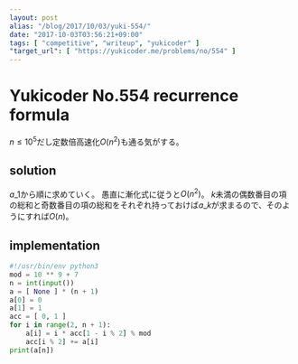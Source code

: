 ```yaml
---
layout: post
alias: "/blog/2017/10/03/yuki-554/"
date: "2017-10-03T03:56:21+09:00"
tags: [ "competitive", "writeup", "yukicoder" ]
"target_url": [ "https://yukicoder.me/problems/no/554" ]
---
```


# Yukicoder No.554 recurrence formula

$n \le 10^5$だし定数倍高速化$O(n^2)$も通る気がする。

## solution

$a\_1$から順に求めていく。
愚直に漸化式に従うと$O(n^2)$。
$k$未満の偶数番目の項の総和と奇数番目の項の総和をそれぞれ持っておけば$a\_k$が求まるので、そのようにすれば$O(n)$。

## implementation

``` python
#!/usr/bin/env python3
mod = 10 ** 9 + 7
n = int(input())
a = [ None ] * (n + 1)
a[0] = 0
a[1] = 1
acc = [ 0, 1 ]
for i in range(2, n + 1):
    a[i] = i * acc[1 - i % 2] % mod
    acc[i % 2] += a[i]
print(a[n])
```
